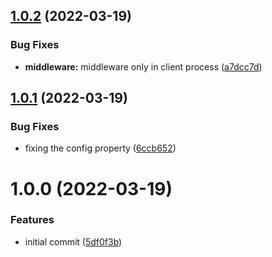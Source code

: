## [1.0.2](https://github.com/lostdesign/nuxt-fathom/compare/v1.0.1...v1.0.2) (2022-03-19)


### Bug Fixes

* **middleware:** middleware only in client process ([a7dcc7d](https://github.com/lostdesign/nuxt-fathom/commit/a7dcc7d599aebec8071e5870389eed94e39f8e37))

## [1.0.1](https://github.com/lostdesign/nuxt-fathom/compare/v1.0.0...v1.0.1) (2022-03-19)


### Bug Fixes

* fixing the config property ([6ccb652](https://github.com/lostdesign/nuxt-fathom/commit/6ccb6524c3f4a74be99daba41562814a66d2b7f0))

# 1.0.0 (2022-03-19)


### Features

* initial commit ([5df0f3b](https://github.com/lostdesign/nuxt-fathom/commit/5df0f3b872f8609deabaf6ae54d8d8fd4b69dac5))
